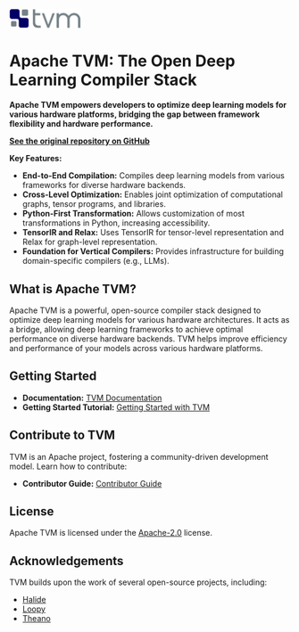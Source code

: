 <img src="https://raw.githubusercontent.com/apache/tvm-site/main/images/logo/tvm-logo-small.png" width="128" alt="Apache TVM Logo">

# Apache TVM: The Open Deep Learning Compiler Stack

**Apache TVM empowers developers to optimize deep learning models for various hardware platforms, bridging the gap between framework flexibility and hardware performance.**

[**See the original repository on GitHub**](https://github.com/apache/tvm)

**Key Features:**

*   **End-to-End Compilation:** Compiles deep learning models from various frameworks for diverse hardware backends.
*   **Cross-Level Optimization:** Enables joint optimization of computational graphs, tensor programs, and libraries.
*   **Python-First Transformation:**  Allows customization of most transformations in Python, increasing accessibility.
*   **TensorIR and Relax:** Uses TensorIR for tensor-level representation and Relax for graph-level representation.
*   **Foundation for Vertical Compilers:** Provides infrastructure for building domain-specific compilers (e.g., LLMs).

## What is Apache TVM?

Apache TVM is a powerful, open-source compiler stack designed to optimize deep learning models for various hardware architectures. It acts as a bridge, allowing deep learning frameworks to achieve optimal performance on diverse hardware backends.  TVM helps improve efficiency and performance of your models across various hardware platforms.

## Getting Started

*   **Documentation:** [TVM Documentation](https://tvm.apache.org/docs)
*   **Getting Started Tutorial:** [Getting Started with TVM](https://tvm.apache.org/docs/get_started/overview.html)

## Contribute to TVM

TVM is an Apache project, fostering a community-driven development model.  Learn how to contribute:

*   **Contributor Guide:** [Contributor Guide](https://tvm.apache.org/docs/contribute/)

## License

Apache TVM is licensed under the [Apache-2.0](LICENSE) license.

## Acknowledgements

TVM builds upon the work of several open-source projects, including:

*   [Halide](https://github.com/halide/Halide)
*   [Loopy](https://github.com/inducer/loopy)
*   [Theano](https://github.com/Theano/Theano)